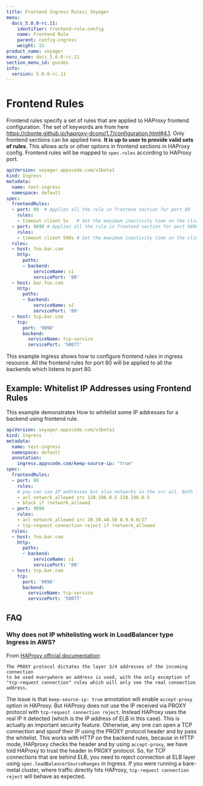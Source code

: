 ```yaml
---
title: Frontend Ingress Rules| Voyager
menu:
  docs_5.0.0-rc.11:
    identifier: frontend-rule-config
    name: Frontend Rule
    parent: config-ingress
    weight: 15
product_name: voyager
menu_name: docs_5.0.0-rc.11
section_menu_id: guides
info:
  version: 5.0.0-rc.11
---
```


# Frontend Rules

Frontend rules specify a set of rules that are applied to HAProxy frontend configuration.
The set of keywords are from here https://cbonte.github.io/haproxy-dconv/1.7/configuration.html#4.1.
Only frontend sections can be applied here. **It is up to user to provide valid sets of rules**.
This allows acls or other options in frontend sections in HAProxy config. Frontend rules will be mapped to `spec.rules` according to HAProxy port.


```yaml
apiVersion: voyager.appscode.com/v1beta1
kind: Ingress
metadata:
  name: test-ingress
  namespace: default
spec:
  frontendRules:
  - port: 80  # Applies all the rule in frontend section for port 80
    rules:
    - timeout client 5s   # Set the maximum inactivity time on the client side.
  - port: 9898 # Applies all the rule in frontend section for port 9898
    rules:
    - timeout client 500s # Set the maximum inactivity time on the client side.
  rules:
  - host: foo.bar.com
    http:
      paths:
      - backend:
          serviceName: s1
          servicePort: '80'
  - host: bar.foo.com
    http:
      paths:
      - backend:
          serviceName: s2
          servicePort: '80'
  - host: tcp.bar.com
    tcp:
      port: '9898'
      backend:
        serviceName: tcp-service
        servicePort: '50077'
```

This example ingress shows how to configure frontend rules in ingress resource. All the frontend rules for port 80
will be applied to all the backends which listens to port 80.


## Example: Whitelist IP Addresses using Frontend Rules
This example demonstrates How to whitelist some IP addresses for a backend using frontend rule.

```yaml
apiVersion: voyager.appscode.com/v1beta1
kind: Ingress
metadata:
  name: test-ingress
  namespace: default
  annotation:
    ingress.appscode.com/keep-source-ip: "true"
spec:
  frontendRules:
  - port: 80
    rules:
    # you can use IP addresses but also networks in the src acl. Both 192.168.20.0/24 and 192.168.10.3 work.
    - acl network_allowed src 128.196.0.5 128.196.0.5
    - block if !network_allowed
  - port: 9898
    rules:
    - acl network_allowed src 20.30.40.50 8.9.9.0/27
    - tcp-request connection reject if !network_allowed
  rules:
  - host: foo.bar.com
    http:
      paths:
      - backend:
          serviceName: s1
          servicePort: '80'
  - host: tcp.bar.com
    tcp:
      port: '9898'
      backend:
        serviceName: tcp-service
        servicePort: '50077'
```

## FAQ

### Why does not IP whitelisting work in LoadBalancer type Ingress in AWS?

From [HAProxy official documentation](https://cbonte.github.io/haproxy-dconv/1.7/configuration.html#5.1-accept-proxy):

 ```
The PROXY protocol dictates the layer 3/4 addresses of the incoming connection
to be used everywhere an address is used, with the only exception of
"tcp-request connection" rules which will only see the real connection address.
```

The issue is that `keep-source-ip: true` annotation will enable `accept-proxy` option in HAProxy. But HAProxy does not use the IP received via PROXY protocol with `tcp-request connection reject`. Instead HAProxy uses the real IP it detected (which is the IP address of ELB in this case). This is actually an important security feature. Otherwise, any one can open a TCP connection and spoof their IP using the PROXY protocol header and by pass the whitelist. This works with HTTP on the backend rules, because in HTTP mode, HAPproxy checks the header and by using `accept-proxy`, we have told HAProxy to trust the header in PROXY protocol. So, for TCP connections that are behind ELB, you need to reject connection at ELB layer using `spec.loadBalancerSourceRanges` in Ingress. If you were running a bare-metal cluster, where traffic directly hits HAProxy, `tcp-request connection reject` will behave as expected.
